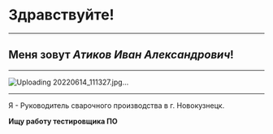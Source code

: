# Здравствуйте!
___
## Меня зовут _Атиков Иван Александрович_!
___________
![Uploading 20220614_111327.jpg…]()
___________
Я - Руководитель сварочного производства в г. Новокузнецк.

__Ищу работу тестировщика ПО__
